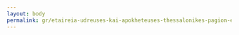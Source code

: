```yaml
---
layout: body
permalink: gr/etaireia-udreuses-kai-apokheteuses-thessalonikes-pagion-e-u-a-th-pagion/
---
```


